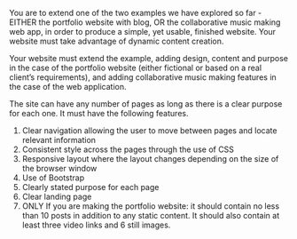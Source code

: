 You are to extend one of the two examples we have explored so far - EITHER the portfolio website with blog, OR the collaborative music making web app, in order to produce a simple, yet usable, finished website. Your website must take advantage of dynamic content creation.

Your website must extend the example, adding design, content and purpose in the case of the portfolio website (either fictional or based on a real client’s requirements), and adding collaborative music making features in the case of the web application.

The site can have any number of pages as long as there is a clear purpose for each one. It must have the following features.

1. Clear navigation allowing the user to move between pages and locate relevant information
2. Consistent style across the pages through the use of CSS
3. Responsive layout where the layout changes depending on the size of the browser window
4. Use of Bootstrap
5. Clearly stated purpose for each page
6. Clear landing page
7. ONLY If you are making the portfolio website: it should contain no less than 10 posts in addition to any static content. It should also contain at least three video links and 6 still images.
